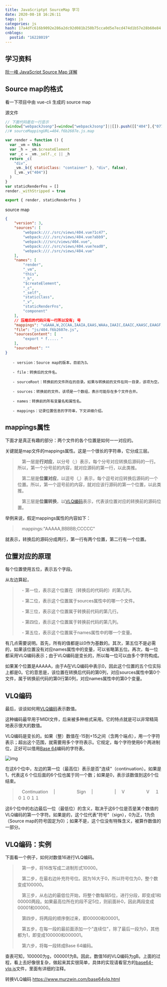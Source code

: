 ```yaml
---
title: JavaScriptpt SourceMap 学习
date: 2020-08-18 16:26:11
tags: js
categories: js
hash: 17a4dfc616b9092e286a2dc92d081b250b75cca0d5e7ecd474d1b57e28b60e84
cnblogs:
  postid: "16228019"
---
```



## 学习资料

[阮一峰 JavaScript Source Map 详解](https://www.ruanyifeng.com/blog/2013/01/javascript_source_map.html)

## Source map的格式

看一下项目中由 vue-cli 生成的 source map

源文件

```js
// 下面代码是在一行显示
(window["webpackJsonp"]=window["webpackJsonp"]||[]).push([["404"],{"077b":function(n,c,t){"use strict";t("cfb7")},"8cdb":function(n,c,t){"use strict";t.r(c);var e=function(){var n=this,c=n.$createElement,t=n._self._c||c;return t("div",{staticClass:"container"},[n._v("404")])},s=[],i={},u=i,a=(t("077b"),t("0c7c")),l=Object(a["a"])(u,e,s,!1,null,null,null);c["default"]=l.exports},cfb7:function(n,c,t){}}]);
//# sourceMappingURL=404.f6b2607e.js.map
```
```js
var render = function () {
  var _vm = this
  var _h = _vm.$createElement
  var _c = _vm._self._c || _h
  return _c(
    "div",
    _vm._b({ staticClass: "container" }, "div", false),
    [_vm._v("404")]
  )
}
var staticRenderFns = []
render._withStripped = true

export { render, staticRenderFns }
```

source map

```json
{
    "version": 3,
    "sources": [
        "webpack:///./src/views/404.vue?1c47",
        "webpack:///./src/views/404.vue?abb9",
        "webpack:///src/views/404.vue",
        "webpack:///./src/views/404.vue?ead0",
        "webpack:///./src/views/404.vue"
    ],
    "names": [
        "render",
        "_vm",
        "this",
        "_h",
        "$createElement",
        "_c",
        "_self",
        "staticClass",
        "_v",
        "staticRenderFns",
        "component"
    ],
    // 压缩后的代码只有一行所以没有; 号
    "mappings": "uGAAA,W,2CCAA,IAAIA,EAAS,WAAa,IAAIC,EAAIC,KAASC,EAAGF,EAAIG,eAAmBC,EAAGJ,EAAIK,MAAMD,IAAIF,EAAG,OAAOE,EAAG,MAAM,CAACE,YAAY,aAAa,CAACN,EAAIO,GAAG,UACvIC,EAAkB,GCGP,KCJ4V,I,wBCQvWC,EAAY,eACd,EACAV,EACAS,GACA,EACA,KACA,KACA,MAIa,aAAAC,E",
    "file": "js/404.f6b2607e.js",
    "sourcesContent": [
        "export * f..... "
    ],
    "sourceRoot": ""
}
```

```
　　- version：Source map的版本，目前为3。

　　- file：转换后的文件名。

　　- sourceRoot：转换前的文件所在的目录。如果与转换前的文件在同一目录，该项为空。

　　- sources：转换前的文件。该项是一个数组，表示可能存在多个文件合并。

　　- names：转换前的所有变量名和属性名。

　　- mappings：记录位置信息的字符串，下文详细介绍。
```

## mappings属性

下面才是真正有趣的部分：两个文件的各个位置是如何一一对应的。

关键就是map文件的mappings属性。这是一个很长的字符串，它分成三层。

>　第一层是**行对应**，以分号（;）表示，每个分号对应转换后源码的一行。所以，第一个分号前的内容，就对应源码的第一行，以此类推。
>
>　第二层是**位置对应**，以逗号（,）表示，每个逗号对应转换后源码的一个位置。所以，第一个逗号前的内容，就对应该行源码的第一个位置，以此类推。
>
>　第三层是**位置转换**，以[VLQ编码](https://en.wikipedia.org/wiki/Variable-length_quantity)表示，代表该位置对应的转换前的源码位置。

举例来说，假定mappings属性的内容如下：

>　mappings:"AAAAA,BBBBB;CCCCC"

就表示，转换后的源码分成两行，第一行有两个位置，第二行有一个位置。

## 位置对应的原理

每个位置使用五位，表示五个字段。

从左边算起，

>　- 第一位，表示这个位置在（转换后的代码的）的第几列。
>
>　- 第二位，表示这个位置属于sources属性中的哪一个文件。
>
>　- 第三位，表示这个位置属于转换前代码的第几行。
>
>　- 第四位，表示这个位置属于转换前代码的第几列。
>
>　- 第五位，表示这个位置属于names属性中的哪一个变量。

有几点需要说明。首先，所有的值都是以0作为基数的。其次，第五位不是必需的，如果该位置没有对应names属性中的变量，可以省略第五位。再次，每一位都采用VLQ编码表示；由于VLQ编码是变长的，所以每一位可以由多个字符构成。

如果某个位置是AAAAA，由于A在VLQ编码中表示0，因此这个位置的五个位实际上都是0。它的意思是，该位置在转换后代码的第0列，对应sources属性中第0个文件，属于转换前代码的第0行第0列，对应names属性中的第0个变量。

## VLQ编码

最后，谈谈如何用[VLQ编码](https://en.wikipedia.org/wiki/Variable-length_quantity)表示数值。

这种编码最早用于MIDI文件，后来被多种格式采用。它的特点就是可以非常精简地表示很大的数值。

VLQ编码是变长的。如果（整）数值在-15到+15之间（含两个端点），用一个字符表示；超出这个范围，就需要用多个字符表示。它规定，每个字符使用6个两进制位，正好可以借用[Base 64](https://en.wikipedia.org/wiki/Base_64)编码的字符表。

![img](https://bitbw.top/public/img/my_gallery/20220318142001.png)

在这6个位中，左边的第一位（最高位）表示是否"连续"（continuation）。如果是1，代表这６个位后面的6个位也属于同一个数；如果是0，表示该数值到这6个位结束。

>　Continuation
>　|　　　　　Sign
>　|　　　　　|
>　V　　　　　V
>　１０１０１１

这6个位中的右边最后一位（最低位）的含义，取决于这6个位是否是某个数值的VLQ编码的第一个字符。如果是的，这个位代表"符号"（sign），0为正，1为负（Source map的符号固定为0）；如果不是，这个位没有特殊含义，被算作数值的一部分。

## VLQ编码：实例

下面看一个例子，如何对数值16进行VLQ编码。

>　第一步，将16改写成二进制形式10000。
>
>　第二步，在最右边补充符号位。因为16大于0，所以符号位为0，整个数变成100000。
>
>　第三步，从右边的最低位开始，将整个数每隔5位，进行分段，即变成1和00000两段。如果最高位所在的段不足5位，则前面补0，因此两段变成00001和00000。
>
>　第四步，将两段的顺序倒过来，即00000和00001。
>
>　第五步，在每一段的最前面添加一个"连续位"，除了最后一段为0，其他都为1，即变成100000和000001。
>
>　第六步，将每一段转成Base 64编码。

查表可知，100000为g，000001为B。因此，数值16的VLQ编码为gB。上面的过程，看上去好像很复杂，做起来其实很简单，具体的实现请看官方的[base64-vlq.js](https://github.com/mozilla/source-map/blob/master/lib/source-map/base64-vlq.js)文件，里面有详细的注释。

转换VLQ编码 https://www.murzwin.com/base64vlq.html
